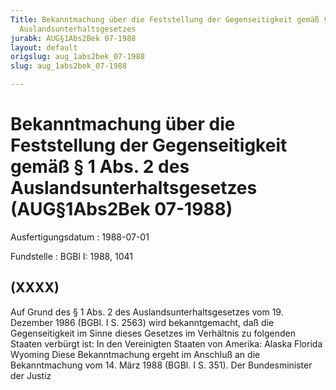 ```yaml
---
Title: Bekanntmachung über die Feststellung der Gegenseitigkeit gemäß § 1 Abs. 2 des
  Auslandsunterhaltsgesetzes
jurabk: AUG§1Abs2Bek 07-1988
layout: default
origslug: aug_1abs2bek_07-1988
slug: aug_1abs2bek_07-1988

---
```


# Bekanntmachung über die Feststellung der Gegenseitigkeit gemäß § 1 Abs. 2 des Auslandsunterhaltsgesetzes (AUG§1Abs2Bek 07-1988)

Ausfertigungsdatum
:   1988-07-01

Fundstelle
:   BGBl I: 1988, 1041



## (XXXX)

Auf Grund des § 1 Abs. 2 des Auslandsunterhaltsgesetzes vom 19. Dezember 1986 (BGBl. I S. 2563) wird bekanntgemacht, daß die Gegenseitigkeit im Sinne dieses Gesetzes im Verhältnis zu folgenden Staaten verbürgt ist:
In den Vereinigten Staaten von Amerika:
Alaska
Florida
Wyoming
Diese Bekanntmachung ergeht im Anschluß an die Bekanntmachung vom 14. März 1988 (BGBl. I S. 351).
Der Bundesminister der Justiz

